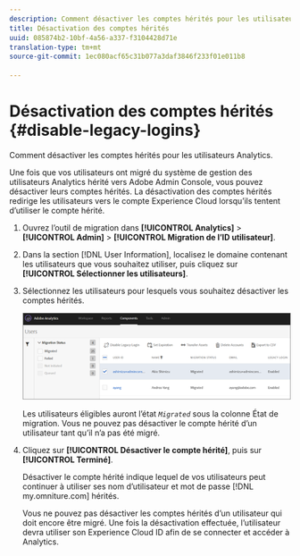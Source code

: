 ```yaml
---
description: Comment désactiver les comptes hérités pour les utilisateurs Analytics.
title: Désactivation des comptes hérités
uuid: 085874b2-10bf-4a56-a337-f3104428d71e
translation-type: tm+mt
source-git-commit: 1ec080acf65c31b077a3daf3846f233f01e011b8

---
```



# Désactivation des comptes hérités {#disable-legacy-logins}

Comment désactiver les comptes hérités pour les utilisateurs Analytics.

Une fois que vos utilisateurs ont migré du système de gestion des utilisateurs Analytics hérité vers Adobe Admin Console, vous pouvez désactiver leurs comptes hérités. La désactivation des comptes hérités redirige les utilisateurs vers le compte Experience Cloud lorsqu’ils tentent d’utiliser le compte hérité.

1. Ouvrez l’outil de migration dans **[!UICONTROL Analytics]** &gt; **[!UICONTROL Admin]** &gt; **[!UICONTROL Migration de l’ID utilisateur]**.
1. Dans la section [!DNL User Information], localisez le domaine contenant les utilisateurs que vous souhaitez utiliser, puis cliquez sur **[!UICONTROL Sélectionner les utilisateurs]**.
1. Sélectionnez les utilisateurs pour lesquels vous souhaitez désactiver les comptes hérités.

   ![](assets/user-info.png)

   Les utilisateurs éligibles auront l’état *`Migrated`* sous la colonne État de migration. Vous ne pouvez pas désactiver le compte hérité d’un utilisateur tant qu’il n’a pas été migré.
1. Cliquez sur **[!UICONTROL Désactiver le compte hérité]**, puis sur **[!UICONTROL Terminé]**.

   Désactiver le compte hérité indique lequel de vos utilisateurs peut continuer à utiliser ses nom d’utilisateur et mot de passe [!DNL my.omniture.com] hérités.

   Vous ne pouvez pas désactiver les comptes hérités d’un utilisateur qui doit encore être migré. Une fois la désactivation effectuée, l’utilisateur devra utiliser son Experience Cloud ID afin de se connecter et accéder à Analytics.

